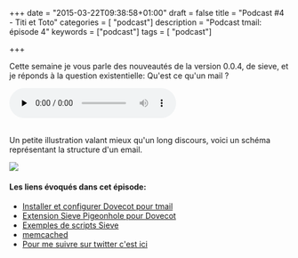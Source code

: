 +++
date = "2015-03-22T09:38:58+01:00"
draft = false
title = "Podcast #4 - Titi et Toto"
categories = [ "podcast"]
description = "Podcast tmail: épisode 4"
keywords = ["podcast"]
tags = [ "podcast"]

+++

Cette semaine je vous parle des nouveautés de la version 0.0.4, de sieve, et je réponds à la question existentielle: Qu'est ce qu'un mail ?

<div class="player">
    <audio controls preload="none">
        <!-- Audio files -->
        <source src="http://podcasts.toorop.fr/tmail/ep4.mp3" type="audio/mp3">
        <!-- Fallback for browsers that don't support the <audio> element -->
        <div>
            <a href="http://podcasts.toorop.fr/tmail/ep4.mp3">Download</a>
        </div>
    </audio>
</div>
<br>
<!--more-->


Un petite illustration valant mieux qu'un long discours, voici un schéma représentant la structure d'un email.  

 <img class="center" src="/img/structure-email.png">


#### Les liens évoqués dans cet épisode:

<ul>
<li><a href="/doc/mailboxes/" title="installation dovecot sieve tmail">Installer et configurer Dovecot pour tmail</a></li>

<li><a href="http://wiki2.dovecot.org/Pigeonhole/Sieve" title="Extension Sieve pour Dovecot" target="_blank">Extension Sieve Pigeonhole pour Dovecot</a></li>

<li><a href="http://wiki2.dovecot.org/Pigeonhole/Sieve/Examples" title="Exemples de scripts Sieve" target="_blank">Exemples de scripts Sieve</a></li>

<li><a href="http://memcached.org/" title="memcached" target="_blank">memcached</a></li>

<li><a href="https://twitter.com/poroot" title="Toorop sur twitter" target="_blank">Pour me suivre sur twitter c'est ici</a></li></ul> 
